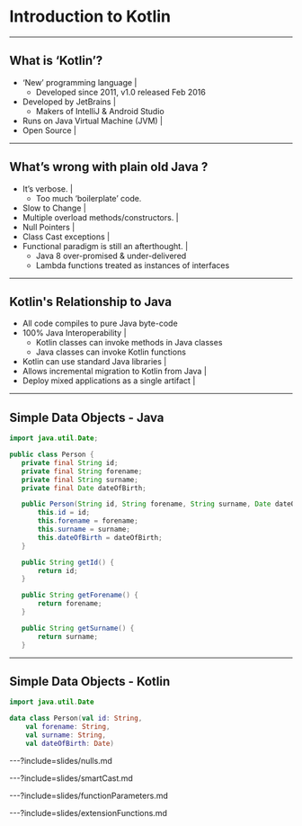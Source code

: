 # Introduction to Kotlin

---
## What is ‘Kotlin’?
- ‘New’ programming language |
  - Developed since 2011, v1.0 released Feb 2016
- Developed by JetBrains |
  * Makers of IntelliJ & Android Studio
- Runs on Java Virtual Machine (JVM) |
- Open Source |
---
## What’s wrong with plain old Java ?
* It’s verbose. |
  * Too much ‘boilerplate’ code.
* Slow to Change |
* Multiple overload methods/constructors. |
* Null Pointers |
* Class Cast exceptions |
* Functional paradigm is still an afterthought. |
  * Java 8 over-promised & under-delivered
  * Lambda functions treated as instances of interfaces
---
## Kotlin's Relationship to Java
* All code compiles to pure Java byte-code
* 100% Java Interoperability |
  * Kotlin classes can invoke methods in Java classes
  * Java classes can invoke Kotlin functions
* Kotlin can use standard Java libraries |
* Allows incremental migration to Kotlin from Java |
* Deploy mixed applications as a single artifact |
---
## Simple Data Objects - Java
```Java
import java.util.Date;

public class Person {
   private final String id;
   private final String forename;
   private final String surname;
   private final Date dateOfBirth;

   public Person(String id, String forename, String surname, Date dateOfBirth) {
       this.id = id;
       this.forename = forename;
       this.surname = surname;
       this.dateOfBirth = dateOfBirth;
   }

   public String getId() {
       return id;
   }

   public String getForename() {
       return forename;
   }

   public String getSurname() {
       return surname;
   }
```
---
## Simple Data Objects - Kotlin
```Kotlin
import java.util.Date

data class Person(val id: String,
    val forename: String,
    val surname: String,
    val dateOfBirth: Date)
```

---?include=slides/nulls.md

---?include=slides/smartCast.md

---?include=slides/functionParameters.md

---?include=slides/extensionFunctions.md

